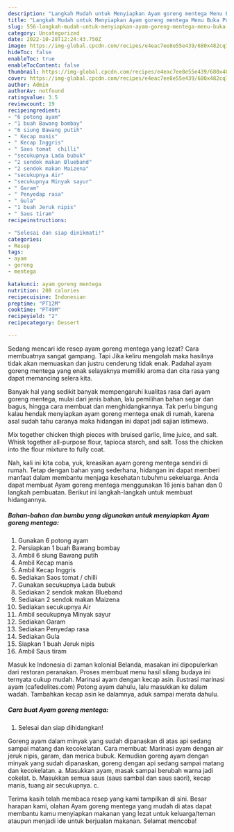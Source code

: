 ```yaml
---
description: "Langkah Mudah untuk Menyiapkan Ayam goreng mentega Menu Buka Puas"
title: "Langkah Mudah untuk Menyiapkan Ayam goreng mentega Menu Buka Puas"
slug: 556-langkah-mudah-untuk-menyiapkan-ayam-goreng-mentega-menu-buka-puas
category: Uncategorized
date: 2022-10-28T12:24:43.750Z
image: https://img-global.cpcdn.com/recipes/e4eac7ee8e55e439/680x482cq70/ayam-goreng-mentega-foto-resep-utama.jpg
hideToc: false
enableToc: true
enableTocContent: false
thumbnail: https://img-global.cpcdn.com/recipes/e4eac7ee8e55e439/680x482cq70/ayam-goreng-mentega-foto-resep-utama.jpg
cover: https://img-global.cpcdn.com/recipes/e4eac7ee8e55e439/680x482cq70/ayam-goreng-mentega-foto-resep-utama.jpg
author: Admin
authorAv: notfound
ratingvalue: 3.5
reviewcount: 19
recipeingredient:
- "6 potong ayam"
- "1 buah Bawang bombay"
- "6 siung Bawang putih"
- " Kecap manis"
- " Kecap Inggris"
- " Saos tomat  chilli"
- "secukupnya Lada bubuk"
- "2 sendok makan Blueband"
- "2 sendok makan Maizena"
- "secukupnya Air"
- "secukupnya Minyak sayur"
- " Garam"
- " Penyedap rasa"
- " Gula"
- "1 buah Jeruk nipis"
- " Saus tiram"
recipeinstructions:

- "Selesai dan siap dinikmati!"
categories:
- Resep
tags:
- ayam
- goreng
- mentega

katakunci: ayam goreng mentega 
nutrition: 208 calories
recipecuisine: Indonesian
preptime: "PT12M"
cooktime: "PT49M"
recipeyield: "2"
recipecategory: Dessert

---
```



Sedang mencari ide resep ayam goreng mentega yang lezat? Cara membuatnya sangat gampang. Tapi Jika keliru mengolah maka hasilnya tidak akan memuaskan dan justru cenderung tidak enak. Padahal ayam goreng mentega yang enak selayaknya memiliki aroma dan cita rasa yang dapat memancing selera kita.


Banyak hal yang sedikit banyak mempengaruhi kualitas rasa dari ayam goreng mentega, mulai dari jenis bahan, lalu pemilihan bahan segar dan bagus, hingga cara membuat dan menghidangkannya. Tak perlu bingung kalau hendak menyiapkan ayam goreng mentega enak di rumah, karena asal sudah tahu caranya maka hidangan ini dapat jadi sajian istimewa.

Mix together chicken thigh pieces with bruised garlic, lime juice, and salt. Whisk together all-purpose flour, tapioca starch, and salt. Toss the chicken into the flour mixture to fully coat.


Nah, kali ini kita coba, yuk, kreasikan ayam goreng mentega sendiri di rumah. Tetap dengan bahan yang sederhana, hidangan ini dapat memberi manfaat dalam membantu menjaga kesehatan tubuhmu sekeluarga. Anda dapat membuat Ayam goreng mentega menggunakan 16 jenis bahan dan 0 langkah pembuatan. Berikut ini langkah-langkah untuk membuat hidangannya.

<!--inarticleads1-->

##### Bahan-bahan dan bumbu yang digunakan untuk menyiapkan Ayam goreng mentega:

1. Gunakan 6 potong ayam
1. Persiapkan 1 buah Bawang bombay
1. Ambil 6 siung Bawang putih
1. Ambil  Kecap manis
1. Ambil  Kecap Inggris
1. Sediakan  Saos tomat / chilli
1. Gunakan secukupnya Lada bubuk
1. Sediakan 2 sendok makan Blueband
1. Sediakan 2 sendok makan Maizena
1. Sediakan secukupnya Air
1. Ambil secukupnya Minyak sayur
1. Sediakan  Garam
1. Sediakan  Penyedap rasa
1. Sediakan  Gula
1. Siapkan 1 buah Jeruk nipis
1. Ambil  Saus tiram


Masuk ke Indonesia di zaman kolonial Belanda, masakan ini dipopulerkan dari restoran peranakan. Proses membuat menu hasil silang budaya ini ternyata cukup mudah. Marinasi ayam dengan kecap asin. ilustrasi marinasi ayam (cafedelites.com) Potong ayam dahulu, lalu masukkan ke dalam wadah. Tambahkan kecap asin ke dalamnya, aduk sampai merata dahulu. 

<!--inarticleads2-->

##### Cara buat Ayam goreng mentega:


1. Selesai dan siap dihidangkan!

Goreng ayam dalam minyak yang sudah dipanaskan di atas api sedang sampai matang dan kecokelatan. Cara membuat: Marinasi ayam dengan air jeruk nipis, garam, dan merica bubuk. Kemudian goreng ayam dengan minyak yang sudah dipanaskan, goreng dengan api sedang sampai matang dan kecokelatan. a. Masukkan ayam, masak sampai berubah warna jadi cokelat. b. Masukkan semua saus (saus sambal dan saus saori), kecap manis, tuang air secukupnya. c. 

Terima kasih telah membaca resep yang kami tampilkan di sini. Besar harapan kami, olahan Ayam goreng mentega yang mudah di atas dapat membantu kamu menyiapkan makanan yang lezat untuk keluarga/teman ataupun menjadi ide untuk berjualan makanan. Selamat mencoba!
